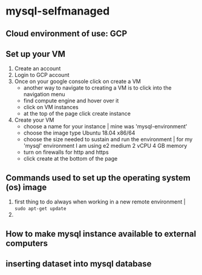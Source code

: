 # mysql-selfmanaged

## Cloud environment of use: GCP

## Set up your VM
1. Create an account
2. Login to GCP account
3. Once on your google console click on create a VM
   - another way to navigate to creating a VM is to click into the navigation menu
   - find compute engine and hover over it
   - click on VM instances
   - at the top of the page click create instance
4. Create your VM
   - choose a name for your instance | mine was 'mysql-environment'
   - choose the image type Ubuntu 18.04 x86/64
   - choose the size needed to sustain and run the environment | for my 'mysql' environment I am using e2 medium 2 vCPU 4 GB memory
   - turn on firewalls for http and https
   - click create at the bottom of the page

## Commands used to set up the operating system (os) image
1. first thing to do always when working in a new remote environment | ``` sudo apt-get update ```
2. 

## How to make mysql instance available to external computers

## inserting dataset into mysql database
